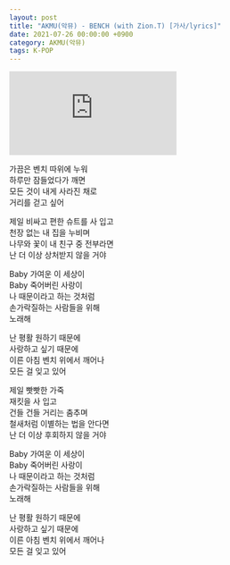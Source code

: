 ```yaml
---
layout: post
title: "AKMU(악뮤) - BENCH (with Zion.T) [가사/lyrics]"
date: 2021-07-26 00:00:00 +0900
category: AKMU(악뮤)
tags: K-POP
---
```


<div class="youtube-iframe-container iframe-16-to-9">
    <iframe src="https://www.youtube.com/embed/PTYo1IdhuBA" title="AKMU(악뮤) - BENCH (with Zion.T)" frameborder="0" allow="accelerometer; autoplay; clipboard-write; encrypted-media; gyroscope; picture-in-picture; web-share" allowfullscreen></iframe>
</div>

가끔은 벤치 따위에 누워  
하루만 잠들었다가 깨면  
모든 것이 내게 사라진 채로  
거리를 걷고 싶어

제일 비싸고 편한 슈트를 사 입고  
천장 없는 내 집을 누비며  
나무와 꽃이 내 친구 중 전부라면  
난 더 이상 상처받지 않을 거야

Baby 가여운 이 세상이  
Baby 죽어버린 사랑이  
나 때문이라고 하는 것처럼  
손가락질하는 사람들을 위해  
노래해

난 평활 원하기 때문에  
사랑하고 싶기 때문에  
이른 아침 벤치 위에서 깨어나  
모든 걸 잊고 있어

  
제일 빳빳한 가죽  
재킷을 사 입고  
건들 건들 거리는 춤추며  
철새처럼 이별하는 법을 안다면  
난 더 이상 후회하지 않을 거야

Baby 가여운 이 세상이  
Baby 죽어버린 사랑이  
나 때문이라고 하는 것처럼  
손가락질하는 사람들을 위해  
노래해

난 평활 원하기 때문에  
사랑하고 싶기 때문에  
이른 아침 벤치 위에서 깨어나  
모든 걸 잊고 있어